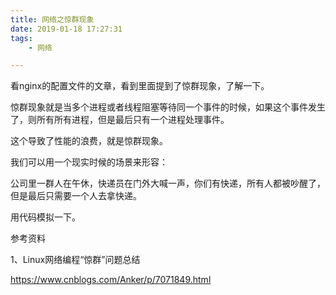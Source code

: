 ```yaml
---
title: 网络之惊群现象
date: 2019-01-18 17:27:31
tags:
	- 网络

---
```




看nginx的配置文件的文章，看到里面提到了惊群现象，了解一下。

惊群现象就是当多个进程或者线程阻塞等待同一个事件的时候，如果这个事件发生了，则所有所有进程，但是最后只有一个进程处理事件。

这个导致了性能的浪费，就是惊群现象。

我们可以用一个现实时候的场景来形容：

公司里一群人在午休，快递员在门外大喊一声，你们有快递，所有人都被吵醒了，但是最后只需要一个人去拿快递。

用代码模拟一下。



参考资料

1、Linux网络编程“惊群”问题总结

https://www.cnblogs.com/Anker/p/7071849.html
